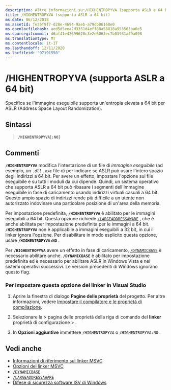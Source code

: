 ```yaml
---
description: Altre informazioni su:/HIGHENTROPYVA (supporta ASLR a 64 bit)
title: /HIGHENTROPYVA (supporta ASLR a 64 bit)
ms.date: 06/12/2018
ms.assetid: fe35f9f7-d28e-4694-9aeb-a79db06168e0
ms.openlocfilehash: aed5d5eea2d3351d4eff88a58818a953563ba0e5
ms.sourcegitcommit: d6af41e42699628c3e2e6063ec7b03931a49a098
ms.translationtype: MT
ms.contentlocale: it-IT
ms.lasthandoff: 12/11/2020
ms.locfileid: "97191550"
---
```

# <a name="highentropyva-support-64-bit-aslr"></a>/HIGHENTROPYVA (supporta ASLR a 64 bit)

Specifica se l'immagine eseguibile supporta un'entropia elevata a 64 bit per ASLR (Address Space Layout Randomization).

## <a name="syntax"></a>Sintassi

> **`/HIGHENTROPYVA`**[**`:NO`**]

## <a name="remarks"></a>Commenti

**`/HIGHENTROPYVA`** modifica l'intestazione di un file di *immagine eseguibile* (ad esempio, un *`.dll`* *`.exe`* file o) per indicare se ASLR può usare l'intero spazio degli indirizzi a 64 bit.  Per avere un effetto, impostare l'opzione sul file eseguibile e su tutti i moduli da cui dipende. Quindi, un sistema operativo che supporta ASLR a 64 bit può ribasare i segmenti dell'immagine eseguibile in fase di caricamento usando indirizzi virtuali casuali a 64 bit. Questo ampio spazio di indirizzi rende più difficile a un utente non autorizzato indovinare una particolare posizione di un'area della memoria.

Per impostazione predefinita, **`/HIGHENTROPYVA`** è abilitato per le immagini eseguibili a 64 bit. Questa opzione richiede [`/LARGEADDRESSAWARE`](largeaddressaware-handle-large-addresses.md) , che è anche abilitata per impostazione predefinita per le immagini a 64 bit. **`/HIGHENTROPYVA`** non è applicabile a immagini eseguibili a 32 bit, in cui il linker ignora l'opzione. Per disabilitare in modo esplicito questa opzione, usare **`/HIGHENTROPYVA:NO`** .

Per **`/HIGHENTROPYVA`** avere un effetto in fase di caricamento, [`/DYNAMICBASE`](dynamicbase-use-address-space-layout-randomization.md) è necessario abilitare anche. **`/DYNAMICBASE`** è abilitato per impostazione predefinita ed è necessario per abilitare ASLR in Windows Vista e nei sistemi operativi successivi. Le versioni precedenti di Windows ignorano questo flag.

### <a name="to-set-this-linker-option-in-visual-studio"></a>Per impostare questa opzione del linker in Visual Studio

1. Aprire la finestra di dialogo **Pagine delle proprietà** del progetto. Per altre informazioni, vedere [Impostare il compilatore e le proprietà di compilazione](../working-with-project-properties.md).

1. Selezionare la   >  pagina delle proprietà della riga di comando del **linker** proprietà di configurazione  >   .

1. In **Opzioni aggiuntive** immettere `/HIGHENTROPYVA` o `/HIGHENTROPYVA:NO` .

## <a name="see-also"></a>Vedi anche

- [Informazioni di riferimento sul linker MSVC](linking.md)
- [Opzioni del linker MSVC](linker-options.md)
- [`/DYNAMICBASE`](dynamicbase-use-address-space-layout-randomization.md)
- [`/LARGEADDRESSAWARE`](largeaddressaware-handle-large-addresses.md)
- [Difese di sicurezza software ISV di Windows](/previous-versions/bb430720(v=msdn.10))
